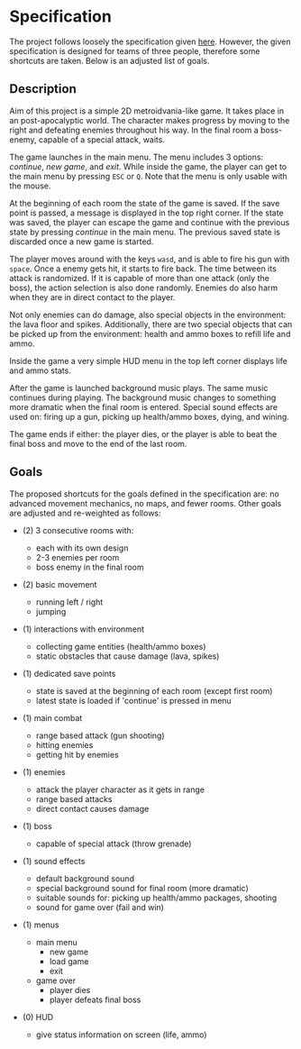 # Specification

The project follows loosely the specification given [here](https://git.uibk.ac.at/c7031162/703807-advanced-cxx/blob/master/assignment2/metroidvania_specification.md). However, the given specification is designed for teams of three people, therefore some shortcuts are taken. Below is an adjusted list of goals.

## Description

Aim of this project is a simple 2D metroidvania-like game. It takes place in an post-apocalyptic world. The character makes progress by moving to the right and defeating enemies throughout his way. In the final room a boss-enemy, capable of a special attack, waits. 


The game launches in the main menu. The menu includes 3 options: *continue*, *new game*, and *exit*. While inside the game, the player can get to the main menu by pressing `ESC` or `Q`. Note that the menu is only usable with the mouse.

At the beginning of each room the state of the game is saved. If the save point is passed, a message is displayed in the top right corner. If the state was saved, the player can escape the game and continue with the previous state by pressing *continue* in the main menu. The previous saved state is discarded once a new game is started.

The player moves around with the keys `wasd`, and is able to fire his gun with `space`. Once a enemy gets hit, it starts to fire back. The time between its attack is randomized. If it is capable of more than one attack (only the boss), the action selection is also done randomly. Enemies do also harm when they are in direct contact to the player.

Not only enemies can do damage, also special objects in the environment: the lava floor and spikes. Additionally, there are two special objects that can be picked up from the environment: health and ammo boxes to refill life and ammo.

Inside the game a very simple HUD menu in the top left corner displays life and ammo stats.

After the game is launched background music plays. The same music continues during playing. The background music changes to something more dramatic when the final room is entered. Special sound effects are used on: firing up a gun, picking up health/ammo boxes, dying, and wining.

The game ends if either: the player dies, or the player is able to beat the final boss and move to the end of the last room.


## Goals

The proposed shortcuts for the goals defined in the specification are: no advanced movement mechanics, no maps, and fewer rooms. Other goals are adjusted and re-weighted as follows:

- (2) 3 consecutive rooms with:
    - each with its own design
    - 2-3 enemies per room
    - boss enemy in the final room
  
- (2) basic movement
    - running left / right
    - jumping
    
- (1) interactions with environment
    - collecting game entities (health/ammo boxes)
    - static obstacles that cause damage (lava, spikes)
  
- (1) dedicated save points
    - state is saved at the beginning of each room (except first room)
    - latest state is loaded if 'continue' is pressed in menu

- (1) main combat
    - range based attack (gun shooting)
    - hitting enemies
    - getting hit by enemies
  
- (1) enemies
    - attack the player character as it gets in range
    - range based attacks
    - direct contact causes damage

- (1) boss
    - capable of special attack (throw grenade)

- (1) sound effects
    - default background sound
    - special background sound for final room (more dramatic)
    - suitable sounds for: picking up health/ammo packages, shooting
    - sound for game over (fail and win)

- (1) menus
    - main menu
        - new game
        - load game
        - exit
    - game over
        - player dies
        - player defeats final boss

- (0) HUD
    - give status information on screen (life, ammo)
